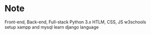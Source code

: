 # Note
Front-end, Back-end, Full-stack Python 3.x HTLM, CSS, JS w3schools
setup xampp and mysql
learn django language
